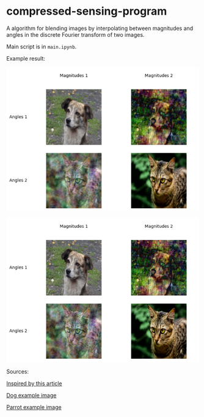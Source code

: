 # compressed-sensing-program

A algorithm for blending images by interpolating between magnitudes and angles in the discrete Fourier transform of two images.

Main script is in `main.ipynb`.

Example result:

![Example 1](./examples/example_100x100_dog_cat.png)

![Example 2](./examples/example_500x500_dog_cat.png)

Sources:

[Inspired by this article](https://arxiv.org/abs/1203.4756)

[Dog example image](https://commons.wikimedia.org/wiki/File:Canis_lupus_familiaris_Perro_Mestizo.JPG)

[Parrot example image](https://commons.wikimedia.org/wiki/File:Domestic_cat_by_Shagil_Kannur002.jpg)
